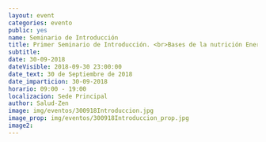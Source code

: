 ```yaml
---
layout: event
categories: evento
public: yes
name: Seminario de Introducción
title: Primer Seminario de Introducción. <br>Bases de la nutrición Energética y comida macrobiótica
subtitle:
date: 30-09-2018
dateVisible: 2018-09-30 23:00:00
date_text: 30 de Septiembre de 2018
date_imparticion: 30-09-2018
horario: 09:00 - 19:00
localizacion: Sede Principal
author: Salud-Zen
image: img/eventos/300918Introduccion.jpg
image_prop: img/eventos/300918Introduccion_prop.jpg
image2:
---
```

